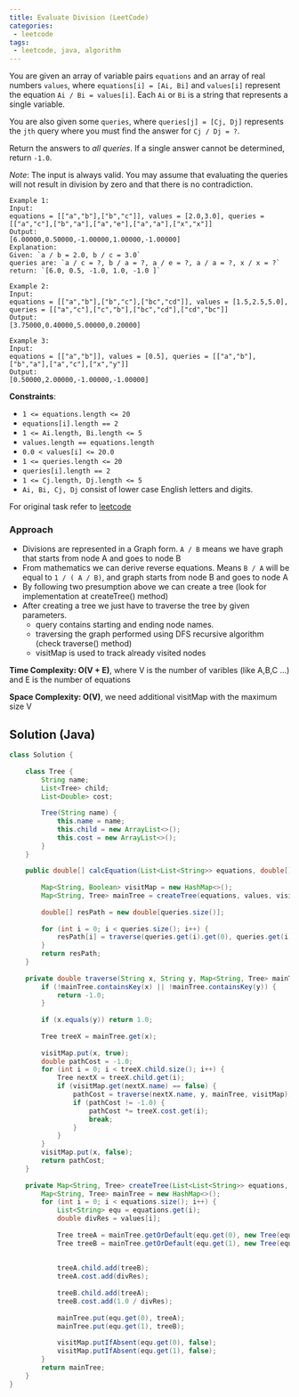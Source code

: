 ```yaml
---
title: Evaluate Division (LeetCode)
categories:
 - leetcode
tags:
 - leetcode, java, algorithm
---
```


You are given an array of variable pairs `equations` and an array of real numbers `values`, where `equations[i] = [Ai, Bi]` and `values[i]` represent the equation `Ai / Bi = values[i]`. Each `Ai` or `Bi` is a string that represents a single variable.

You are also given some `queries`, where `queries[j] = [Cj, Dj]` represents the `jth` query where you must find the answer for `Cj / Dj = ?`.

Return the answers to *all queries*. If a single answer cannot be determined, return `-1.0`.

*Note*: The input is always valid. You may assume that evaluating the queries will not result in division by zero and that there is no contradiction.

```
Example 1:
Input: 
equations = [["a","b"],["b","c"]], values = [2.0,3.0], queries = [["a","c"],["b","a"],["a","e"],["a","a"],["x","x"]]
Output: 
[6.00000,0.50000,-1.00000,1.00000,-1.00000]
Explanation: 
Given: `a / b = 2.0, b / c = 3.0`
queries are: `a / c = ?, b / a = ?, a / e = ?, a / a = ?, x / x = ?`
return: `[6.0, 0.5, -1.0, 1.0, -1.0 ]`

Example 2:
Input: 
equations = [["a","b"],["b","c"],["bc","cd"]], values = [1.5,2.5,5.0], queries = [["a","c"],["c","b"],["bc","cd"],["cd","bc"]]
Output: 
[3.75000,0.40000,5.00000,0.20000]

Example 3:
Input: 
equations = [["a","b"]], values = [0.5], queries = [["a","b"],["b","a"],["a","c"],["x","y"]]
Output: 
[0.50000,2.00000,-1.00000,-1.00000]
```

**Constraints**:
- `1 <= equations.length <= 20`
- `equations[i].length == 2`
- `1 <= Ai.length, Bi.length <= 5`
- `values.length == equations.length`
- `0.0 < values[i] <= 20.0`
- `1 <= queries.length <= 20`
- `queries[i].length == 2`
- `1 <= Cj.length, Dj.length <= 5`
- `Ai, Bi, Cj, Dj` consist of lower case English letters and digits.

For original task refer to [leetcode](https://leetcode.com/problems/evaluate-division/)

###  Approach
- Divisions are represented in a Graph form. `A / B` means we have graph that starts from node A and goes to node B
- From mathematics we can derive reverse equations. Means `B / A` will be equal to `1 / ( A / B)`, and graph starts from node B and goes to node A
- By following two presumption above we can create a tree (look for implementation at createTree() method)
- After creating a tree we just have to traverse the tree by given parameters.
    - query contains starting and ending node names.
    - traversing the graph performed using DFS recursive algorithm (check traverse() method)
    - visitMap is used to track already visited nodes


**Time Complexity: O(V + E)**, where V is the number of varibles (like A,B,C ...) and E is the number of equations 

**Space Complexity: O(V)**, we need additional visitMap with the maximum size V

## Solution (Java)

```java
class Solution {
    
    class Tree {
        String name;
        List<Tree> child;
        List<Double> cost;
        
        Tree(String name) {
            this.name = name;
            this.child = new ArrayList<>();
            this.cost = new ArrayList<>();
        }
    }
    
    public double[] calcEquation(List<List<String>> equations, double[] values, List<List<String>> queries) {
        
        Map<String, Boolean> visitMap = new HashMap<>();
        Map<String, Tree> mainTree = createTree(equations, values, visitMap);
        
        double[] resPath = new double[queries.size()];
        
        for (int i = 0; i < queries.size(); i++) {
            resPath[i] = traverse(queries.get(i).get(0), queries.get(i).get(1), mainTree, visitMap);
        }
        return resPath;
    }
    
    private double traverse(String x, String y, Map<String, Tree> mainTree, Map<String, Boolean> visitMap) {
        if (!mainTree.containsKey(x) || !mainTree.containsKey(y)) {
            return -1.0;
        }
        
        if (x.equals(y)) return 1.0;
        
        Tree treeX = mainTree.get(x);
        
        visitMap.put(x, true);
        double pathCost = -1.0;
        for (int i = 0; i < treeX.child.size(); i++) {
            Tree nextX = treeX.child.get(i);
            if (visitMap.get(nextX.name) == false) {
                pathCost = traverse(nextX.name, y, mainTree, visitMap);
                if (pathCost != -1.0) {
                    pathCost *= treeX.cost.get(i);
                    break;
                }
            }
        }
        visitMap.put(x, false);
        return pathCost;
    }
    
    private Map<String, Tree> createTree(List<List<String>> equations, double[] values, Map<String, Boolean> visitMap) {
        Map<String, Tree> mainTree = new HashMap<>();
        for (int i = 0; i < equations.size(); i++) {
            List<String> equ = equations.get(i);
            double divRes = values[i];
            
            Tree treeA = mainTree.getOrDefault(equ.get(0), new Tree(equ.get(0)));
            Tree treeB = mainTree.getOrDefault(equ.get(1), new Tree(equ.get(1)));
            
            
            treeA.child.add(treeB);
            treeA.cost.add(divRes);
            
            treeB.child.add(treeA);
            treeB.cost.add(1.0 / divRes);
            
            mainTree.put(equ.get(0), treeA);
            mainTree.put(equ.get(1), treeB);
            
            visitMap.putIfAbsent(equ.get(0), false);
            visitMap.putIfAbsent(equ.get(1), false);
        }
        return mainTree;
    }
}
```